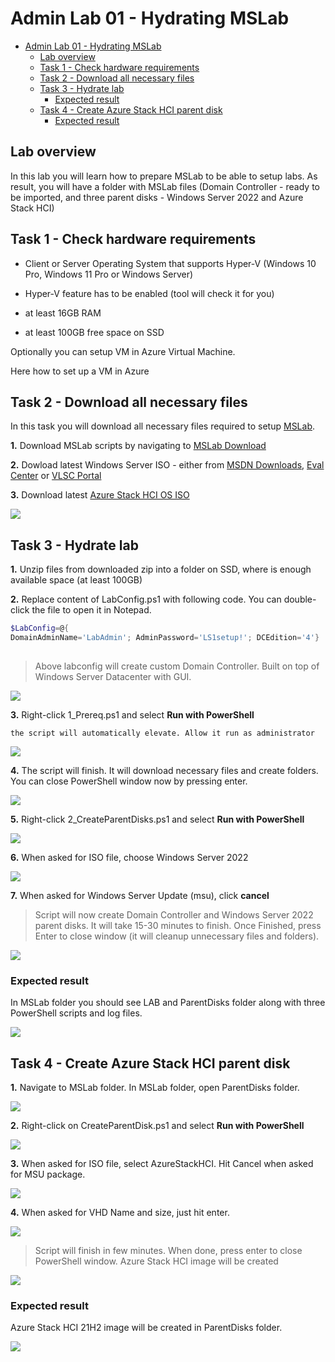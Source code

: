 # Admin Lab 01 - Hydrating MSLab

<!-- TOC -->

- [Admin Lab 01 - Hydrating MSLab](#admin-lab-01---hydrating-mslab)
    - [Lab overview](#lab-overview)
    - [Task 1 - Check hardware requirements](#task-1---check-hardware-requirements)
    - [Task 2 - Download all necessary files](#task-2---download-all-necessary-files)
    - [Task 3 - Hydrate lab](#task-3---hydrate-lab)
        - [Expected result](#expected-result)
    - [Task 4 - Create Azure Stack HCI parent disk](#task-4---create-azure-stack-hci-parent-disk)
        - [Expected result](#expected-result)

<!-- /TOC -->


## Lab overview

In this lab you will learn how to prepare MSLab to be able to setup labs. As result, you will have a folder with MSLab files (Domain Controller - ready to be imported, and three parent disks - Windows Server 2022 and Azure Stack HCI)

## Task 1 - Check hardware requirements

* Client or Server Operating System that supports Hyper-V (Windows 10 Pro, Windows 11 Pro or Windows Server)

* Hyper-V feature has to be enabled (tool will check it for you)

* at least 16GB RAM

* at least 100GB free space on SSD

Optionally you can setup VM in Azure Virtual Machine.

Here how to set up a VM in Azure

## Task 2 - Download all necessary files

In this task you will download all necessary files required to setup [MSLab](aka.ms/mslab).

**1.** Download MSLab scripts by navigating to [MSLab Download](http://aka.ms/mslab/download)

**2.** Dowload latest Windows Server ISO - either from [MSDN Downloads](https://my.visualstudio.com/downloads), [Eval Center](https://www.microsoft.com/en-us/evalcenter/evaluate-windows-server-2022) or [VLSC Portal](https://www.microsoft.com/licensing/servicecenter)

**3.** Download latest [Azure Stack HCI OS ISO](https://azure.microsoft.com/en-us/products/azure-stack/hci/hci-download/)

![](./media/explorer01.png)

## Task 3 - Hydrate lab

**1.** Unzip files from downloaded zip into a folder on SSD, where is enough available space (at least 100GB)

**2.** Replace content of LabConfig.ps1 with following code. You can double-click the file to open it in Notepad.

```PowerShell
$LabConfig=@{ 
DomainAdminName='LabAdmin'; AdminPassword='LS1setup!'; DCEdition='4'}
 
```
> Above labconfig will create custom Domain Controller. Built on top of Windows Server Datacenter with GUI.

![](./media/explorer03.png)

**3.** Right-click 1_Prereq.ps1 and select **Run with PowerShell**

    the script will automatically elevate. Allow it run as administrator

![](./media/explorer04.png)

**4.** The script will finish. It will download necessary files and create folders. You can close PowerShell window now by pressing enter.

![](./media/explorer05.png)

**5.** Right-click 2_CreateParentDisks.ps1 and select **Run with PowerShell**

![](./media/explorer06.png)

**6.** When asked for ISO file, choose Windows Server 2022

![](./media/explorer07.png)

**7.** When asked for Windows Server Update (msu), click **cancel**

> Script will now create Domain Controller and Windows Server 2022 parent disks. It will take 15-30 minutes to finish. Once Finished, press Enter to close window (it will cleanup unnecessary files and folders).

![](./media/powershell01.png)

### Expected result

In MSLab folder you should see LAB and ParentDisks folder along with three PowerShell scripts and log files.

![](./media/explorer09.png)

## Task 4 - Create Azure Stack HCI parent disk

**1.** Navigate to MSLab folder. In MSLab folder, open ParentDisks folder.

![](./media/explorer10.png)

**2.** Right-click on CreateParentDisk.ps1 and select **Run with PowerShell**

![](./media/explorer11.png)

**3.** When asked for ISO file, select AzureStackHCI. Hit Cancel when asked for MSU package.

![](./media/explorer12.png)

**4.** When asked for VHD Name and size, just hit enter.

![](./media/powershell02.png)

> Script will finish in few minutes. When done, press enter to close PowerShell window. Azure Stack HCI image will be created

![](./media/powershell03.png)

### Expected result

Azure Stack HCI 21H2 image will be created in ParentDisks folder.

![](./media/explorer13.png)
